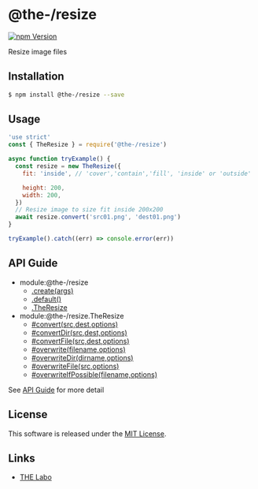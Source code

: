 @the-/resize
==========

<!---
This file is generated by @the-/templates. Do not update manually.
--->

<!-- Badge Start -->
<a name="badges"></a>

[![npm Version][bd_npm_shield_url]][bd_npm_url]

[bd_repo_url]: https://github.com/the-labo/the
[bd_npm_url]: http://www.npmjs.org/package/@the-/resize
[bd_npm_shield_url]: http://img.shields.io/npm/v/@the-/resize.svg?style=flat

<!-- Badge End -->


<!-- Description Start -->
<a name="description"></a>

Resize image files

<!-- Description End -->


<!-- Overview Start -->
<a name="overview"></a>




<!-- Overview End -->


<!-- Sections Start -->
<a name="sections"></a>

<!-- Section from "doc/readme/01.Installation.md.hbs" Start -->

<a name="section-doc-readme-01-installation-md"></a>

Installation
-----

```bash
$ npm install @the-/resize --save
```


<!-- Section from "doc/readme/01.Installation.md.hbs" End -->

<!-- Section from "doc/readme/02.Usage.md.hbs" Start -->

<a name="section-doc-readme-02-usage-md"></a>

Usage
---------

```javascript
'use strict'
const { TheResize } = require('@the-/resize')

async function tryExample() {
  const resize = new TheResize({
    fit: 'inside', // 'cover','contain','fill', 'inside' or 'outside'

    height: 200,
    width: 200,
  })
  // Resize image to size fit inside 200x200
  await resize.convert('src01.png', 'dest01.png')
}

tryExample().catch((err) => console.error(err))

```


<!-- Section from "doc/readme/02.Usage.md.hbs" End -->


<!-- Sections Start -->

<a name="api"></a>

## API Guide


- module:@the-/resize
  - [.create(args)](./doc/api/api.md#module_@the-/resize.create)
  - [.default()](./doc/api/api.md#module_@the-/resize.default)
  - [.TheResize](./doc/api/api.md#module_@the-/resize.TheResize)
- module:@the-/resize.TheResize
  - [#convert(src,dest,options)](./doc/api/api.md#module_@the-/resize.TheResize#convert)
  - [#convertDir(src,dest,options)](./doc/api/api.md#module_@the-/resize.TheResize#convertDir)
  - [#convertFile(src,dest,options)](./doc/api/api.md#module_@the-/resize.TheResize#convertFile)
  - [#overwrite(filename,options)](./doc/api/api.md#module_@the-/resize.TheResize#overwrite)
  - [#overwriteDir(dirname,options)](./doc/api/api.md#module_@the-/resize.TheResize#overwriteDir)
  - [#overwriteFile(src,options)](./doc/api/api.md#module_@the-/resize.TheResize#overwriteFile)
  - [#overwriteIfPossible(filename,options)](./doc/api/api.md#module_@the-/resize.TheResize#overwriteIfPossible)

See [API Guide](./doc/api/api.md) for more detail


<!-- LICENSE Start -->
<a name="license"></a>

License
-------
This software is released under the [MIT License](https://github.com/the-labo/the/blob/master/LICENSE).

<!-- LICENSE End -->


<!-- Links Start -->
<a name="links"></a>

Links
------

+ [THE Labo][the_labo_url]

[the_labo_url]: https://github.com/the-labo

<!-- Links End -->
